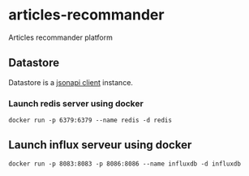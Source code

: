 # articles-recommander
Articles recommander platform

## Datastore
Datastore is a [jsonapi client](https://github.com/holidayextras/jsonapi-client) instance.

### Launch redis server using docker
```
docker run -p 6379:6379 --name redis -d redis
```

## Launch influx serveur using docker
```
docker run -p 8083:8083 -p 8086:8086 --name influxdb -d influxdb
```